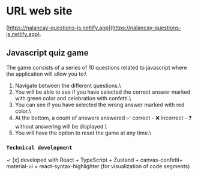# URL web site

[https://nalancay-questions-js.netlify.app](https://nalancay-questions-js.netlify.app).

## Javascript quiz game

The game consists of a series of 10 questions related to javascript where the application will allow you to:\

1. Navigate between the different questions.\
2. You will be able to see if you have selected the correct answer marked with green color and celebration with confetti.\
3. You can see if you have selected the wrong answer marked with red color.\
4. At the bottom, a count of answers answered ✅ correct - ❌ incorrect - ❓ without answering will be displayed.\
5. You will have the option to reset the game at any time.\

### `Technical development`

✓ [x] developed with React + TypeScript + Zustand + canvas-confetti+ material-ui + react-syntax-highlighter (for visualization of code segments)
